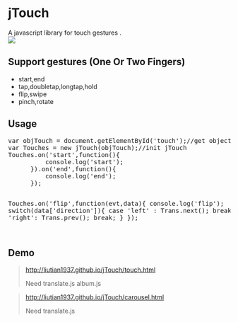 <h1>jTouch</h1>

A javascript library for touch gestures .<br/>
<img src="http://liutian1937.github.io/jTouch/images/jtouch.jpg" />
<h2>Support gestures (One Or Two Fingers)</h2>
<ul>
  <li>start,end</li>
  <li>tap,doubletap,longtap,hold</li>
  <li>flip,swipe</li>
  <li>pinch,rotate</li>
</ul>

<h2>Usage</h2>
<pre>
var objTouch = document.getElementById('touch');//get object
var Touches = new jTouch(objTouch);//init jTouch
Touches.on('start',function(){
		  console.log('start');
	  }).on('end',function(){
		  console.log('end');
	  });


Touches.on('flip',function(evt,data){
	console.log('flip');
	switch(data['direction']){
		case 'left' :
			Trans.next();
			break;
		case 'right':
			Trans.prev();
			break;
		}
	});

</pre>

<h2>Demo</h2>

<blockquote>
<a href="http://liutian1937.github.io/jTouch/touch.html" target="_blank">http://liutian1937.github.io/jTouch/touch.html</a>

Need translate.js album.js
</blockquote>

<blockquote>
<a href="http://liutian1937.github.io/jTouch/carousel.html" target="_blank">http://liutian1937.github.io/jTouch/carousel.html</a>

Need translate.js
</blockquote>


